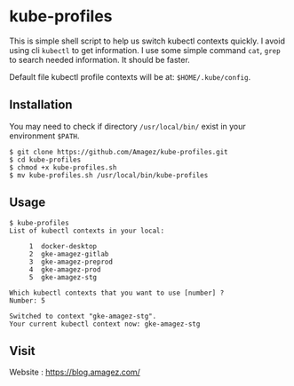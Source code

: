 # kube-profiles

This is simple shell script to help us switch kubectl contexts quickly. I avoid using cli `kubectl` to get information. I use some simple command `cat`, `grep` to search needed information. It should be faster.

Default file kubectl profile contexts will be at: `$HOME/.kube/config`.

## Installation

You may need to check if directory `/usr/local/bin/` exist in your environment `$PATH`.

```
$ git clone https://github.com/Amagez/kube-profiles.git
$ cd kube-profiles
$ chmod +x kube-profiles.sh
$ mv kube-profiles.sh /usr/local/bin/kube-profiles
```

## Usage

```
$ kube-profiles
List of kubectl contexts in your local:

     1	docker-desktop
     2	gke-amagez-gitlab
     3	gke-amagez-preprod
     4	gke-amagez-prod
     5	gke-amagez-stg

Which kubectl contexts that you want to use [number] ?
Number: 5

Switched to context "gke-amagez-stg".
Your current kubectl context now: gke-amagez-stg
```

## Visit

Website : https://blog.amagez.com/
